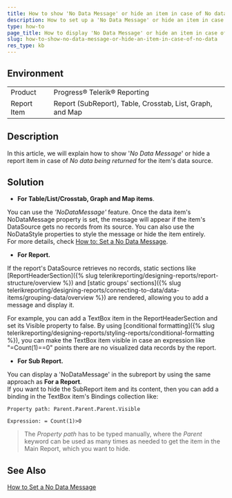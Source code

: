 ```yaml
---
title: How to show 'No Data Message' or hide an item in case of No data
description: How to set up a 'No Data Message' or hide an item in case of No data.
type: how-to
page_title: How to display 'No Data Message' or hide an item in case of No data
slug: how-to-show-no-data-message-or-hide-an-item-in-case-of-no-data
res_type: kb
---
```


## Environment

<table>
	<tr>
		<td>Product</td>
		<td>Progress® Telerik® Reporting</td>
	</tr>
	<tr>
		<td>Report Item</td>
		<td>Report (SubReport), Table, Crosstab, List, Graph, and Map</td>
	</tr>
</table>

## Description

In this article, we will explain how to show '*No Data Message*' or hide a report item in case of *No data being returned* for the item's data source.  
  
## Solution

- **For Table/List/Crosstab, Graph and Map items**.  

You can use the *'NoDataMessage'* feature. Once the data item's NoDataMessage property is set, the message will appear if the item's DataSource gets no records from its source. You can also use the NoDataStyle properties to style the message or hide the item entirely.  
For more details, check [How to: Set a No Data Message](../report-structure-dataitem-set-no-data-message).

- **For Report.**  

If the report's DataSource retrieves no records, static sections like [ReportHeaderSection]({% slug telerikreporting/designing-reports/report-structure/overview %}) and [static groups' sections]({% slug telerikreporting/designing-reports/connecting-to-data/data-items/grouping-data/overview %}) are rendered, allowing you to add a message and display it.  

For example, you can add a TextBox item in the ReportHeaderSection and set its Visible property to false. By using [conditional formatting]({% slug telerikreporting/designing-reports/styling-reports/conditional-formatting %}), you can make the TextBox item visible in case an expression like "=Count(1)==0" points there are no visualized data records by the report.

- **For Sub Report.**  
 
You can display a 'NoDataMessage' in the subreport by using the same approach as **For a Report**.  
If you want to hide the SubReport item and its content, then you can add a binding in the TextBox item's Bindings collection like:  

```
Property path: Parent.Parent.Parent.Visible

Expression: = Count(1)>0
```

> The *Property path* has to be typed manually, where the *Parent* keyword can be used as many times as needed to get the item in the Main Report, which you want to hide.

## See Also

[How to Set a No Data Message](../report-structure-dataitem-set-no-data-message)
